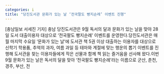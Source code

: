 ```yaml
---
categories: i
title: "당진도서관 문화가 있는 날 ‘전국팔도 빵지순례’ 이벤트 진행"
---
```

[충남일보 서세진 기자] 충남 당진도서관은 9월 독서의 달과 문화가 있는 날을 맞아 28일 도서 대출이용자 대상으로 ‘전국팔도 빵지순례’ 이벤트를 운영한다.당진도서관은 매월 마지막 수요일 ‘문화가 있는 날’에 도서관 책 5권 이상 대출하는 이용자를 대상으로 신학기 학용품, 추억의 과자, 여름 과일 등 테마와 계절에 맞는 행운의 뽑기 이벤트를 진행해 도서관을 찾는 이용자들에게 작은 선물과 함께 책 읽는 즐거움을 선사해 왔다.이번 9월 문화가 있는 날은 독서의 달을 맞아 ‘전국팔도 빵지순례’라는 이름으로 군산, 춘천, 경주, 부산, 전